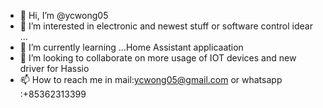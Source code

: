 - 👋 Hi, I’m @ycwong05
- 👀 I’m interested in electronic and newest stuff or software control idear ...
- 🌱 I’m currently learning ...Home Assistant applicaation
- 💞️ I’m looking to collaborate on more usage of IOT devices and new driver for Hassio
- 📫 How to reach me in mail:ycwong05@gmail.com or whatsapp :+85362313399

<!---
ycwong05/ycwong05 is a ✨ special ✨ repository because its `README.md` (this file) appears on your GitHub profile.
You can click the Preview link to take a look at your changes.
--->
